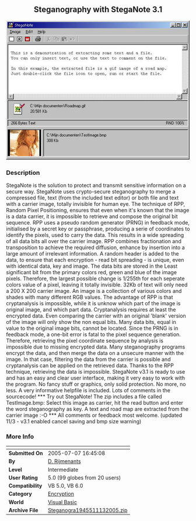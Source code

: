 ﻿<div align="center">

## Steganography with StegaNote 3\.1

<img src="PIC2005771210518656.jpg">
</div>

### Description

StegaNote is the solution to protect and transmit sensitive information on a secure way. StegaNote uses crypto-secure steganography to merge a compressed file, text (from the included text editor) or both file and text with a carrier image, totally invisible for human eye. The technique of RPP, Random Pixel Positioning, ensures that even when it's known that the image is a data carrier, it is impossible to retrieve and compose the original bit sequence. RPP uses a pseudo random generator (PRNG) in feedback mode, initialised by a secret key or passphrase, producing a serie of coordinates to identify the pixels, used to carry the data. This results in a wide spreading of all data bits all over the carrier image. RPP combines fractionation and transposition to achieve the required diffusion, enhance by insertion into a large amount of irrelevant information. A random header is added to the data, to ensure that each encryption - read bit spreading - is unique, even with identical data, key and image. The data bits are stored in the Least significant bit from the primary colors red, green and blue of the image pixels. Therefore, the largest possible change is 1/255th for each seperate colors value of a pixel, leaving it totally invisible. 32Kb of text will only need a 200 X 200 carrier image. An image is a collection of various colors and shades with many different RGB values. The advantage of RPP is that cryptanalysis is impossible, while it is unknow which part of the image is original image, and which part data. Cryptanalysis requires at least the encrypted data. Even comparing the carrier with an original 'blank' version of the image will only show the non equal bits. Many data bits, equal in value to the original image bits, cannot be located. Since the PRNG is in feedback mode, a one-bit error is fatal to the pixel sequence generation. Therefore, retrieving the pixel coordinate sequence by analysis is impossible due to missing encrypted data. Many steganography programs encrypt the data, and then merge the data on a unsecure manner with the image. In that case, filtering the data from the carrier is possible and cryptanalysis can be applied on the retrieved data. Thanks to the RPP technique, retrieving the data is impossible. StegaNote v3.1 is ready to use and has an easy and clear user interface, making it very easy to work with the program. No fancy stuff or graphics, only solid protection. No more, no less. A very informative helpfile is included. Lots of comments in the sourcecode! *** Try out StegaNote! The zip includes a file called TestImage.bmp: Select this image as carrier, hit the read button and enter the word steganography as key. A text and road map are extracted from the carrier image :-O *** All comments or feedback most welcome. (updated 11/3 - v3.1 enabled cancel saving and bmp size warning)
 
### More Info
 


<span>             |<span>
---                |---
**Submitted On**   |2005-07-07 16:45:08
**By**             |[D\. Rijmenants](https://github.com/Planet-Source-Code/PSCIndex/blob/master/ByAuthor/d-rijmenants.md)
**Level**          |Intermediate
**User Rating**    |5.0 (99 globes from 20 users)
**Compatibility**  |VB 5\.0, VB 6\.0
**Category**       |[Encryption](https://github.com/Planet-Source-Code/PSCIndex/blob/master/ByCategory/encryption__1-48.md)
**World**          |[Visual Basic](https://github.com/Planet-Source-Code/PSCIndex/blob/master/ByWorld/visual-basic.md)
**Archive File**   |[Steganogra1945511132005\.zip](https://github.com/Planet-Source-Code/d-rijmenants-steganography-with-steganote-3-1__1-61511/archive/master.zip)








